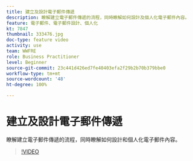 ```yaml
---
title: 建立及設計電子郵件傳遞
description: 瞭解建立電子郵件傳遞的流程，同時瞭解如何設計及個人化電子郵件內容。
feature: 電子郵件、電子郵件設計、個人化
kt: 7847
thumbnail: 333476.jpg
doc-type: feature video
activity: use
team: WWFRE
role: Business Practitioner
level: Beginner
source-git-commit: 23c441d426ed7fe40403efa2f29b2b70b379bbe0
workflow-type: tm+mt
source-wordcount: '48'
ht-degree: 100%

---
```



# 建立及設計電子郵件傳遞

瞭解建立電子郵件傳遞的流程，同時瞭解如何設計和個人化電子郵件內容。

>[!VIDEO](https://video.tv.adobe.com/v/333476?quality=12)
